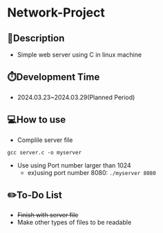 # Network-Project

## 📘Description
- Simple web server using C in linux machine

## ⏱️Development Time
- 2024.03.23~2024.03.29(Planned Period)

## 💻How to use
- Complile server file

``` gcc server.c -o myserver ```

- Use using Port number larger than 1024
  - ex)using port number 8080: ``` ./myserver 8080 ```

## ✏️To-Do List
- ~~Finish with server file~~
- Make other types of files to be readable
